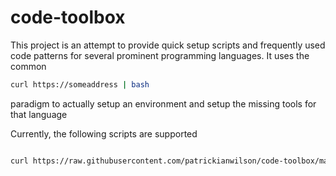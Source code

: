 # code-toolbox
This project is an attempt to provide quick setup scripts and frequently used code patterns for several prominent programming languages.  It uses the common 

```bash
curl https://someaddress | bash
```

paradigm to actually setup an environment and setup the missing tools for that language

Currently, the following scripts are supported

```bash

curl https://raw.githubusercontent.com/patrickianwilson/code-toolbox/master/setup-go.sh | bash


```


